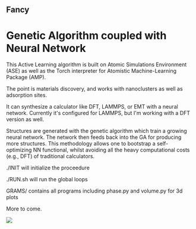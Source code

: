 ## Fancy
# Genetic Algorithm coupled with Neural Network

This Active Learning algorithm is built on Atomic Simulations Environment (ASE)
as well as the Torch interpreter for Atomistic Machine-Learning Package (AMP).

The point is materials discovery, and works with nanoclusters as well as adsorption sites.

It can synthesize a calculator like DFT, LAMMPS, or EMT with a neural network.
Currently it's configured for LAMMPS, but I'm working with a DFT version as well.

Structures are generated with the genetic algorithm which train a growing neural network.
The network then feeds back into the GA for producing more structures.
This methodology allows one to bootstrap a self-optimizing NN functional,
whilst avoiding all the heavy computational costs (e.g., DFT) of traditional calculators.

./INIT will initialize the proceedure

./RUN.sh will run the global loops

GRAMS/ contains all programs
<t>including phase.py and volume.py for 3d plots

More to come.

![](dodec.gif)
